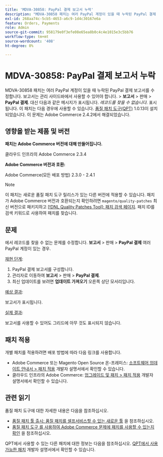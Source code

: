 ```yaml
---
title: 'MDVA-30858: PayPal 결제 보고서 누락'
description: "MDVA-30858 패치는 여러 PayPal 계정이 있을 때 누락된 PayPal 결제 보고서를 수정합니다. 보고서는 관리 사이드바 &gt; **보고서** &gt; 영업 &gt; **PayPal 결제**에서 사용할 수 있습니다. 대신 *레코드를 찾을 수 없습니다.* 표시됩니다. 이 패치는 [Quality Patches Tool (QPT)](/help/announcements/adobe-commerce-announcements/magento-quality-patches-released-new-tool-to-self-serve-quality-patches.md) 1.0.13이 설치된 경우 사용할 수 있습니다. Adobe Commerce 2.4.2에서 문제가 해결되었습니다."
exl-id: 268aa74c-5cb5-4653-a6c9-1d4c30167e6a
feature: Orders, Payments
role: Admin
source-git-commit: 958179e0f3efe08e65ea8b0c4c4e1015e3c5bb76
workflow-type: tm+mt
source-wordcount: '408'
ht-degree: 0%

---
```


# MDVA-30858: PayPal 결제 보고서 누락

MDVA-30858 패치는 여러 PayPal 계정이 있을 때 누락된 PayPal 결제 보고서를 수정합니다. 보고서는 관리 사이드바에서 사용할 수 있어야 합니다. > **보고서** > 판매 > **PayPal 결제**. 대신 다음과 같은 메시지가 표시됩니다. *레코드를 찾을 수 없습니다.* 표시됩니다. 이 패치는 다음 경우에 사용할 수 있습니다. [품질 패치 도구(QPT)](/help/announcements/adobe-commerce-announcements/magento-quality-patches-released-new-tool-to-self-serve-quality-patches.md) 1.0.13이 설치되었습니다. 이 문제는 Adobe Commerce 2.4.2에서 해결되었습니다.

## 영향을 받는 제품 및 버전

**패치는 Adobe Commerce 버전에 대해 만들어집니다.**

클라우드 인프라의 Adobe Commerce 2.3.4

**Adobe Commerce 버전과 호환:**

Adobe Commerce(모든 배포 방법) 2.3.0 - 2.4.1

>[!NOTE]
>
>이 패치는 새로운 품질 패치 도구 릴리스가 있는 다른 버전에 적용할 수 있습니다. 패치가 Adobe Commerce 버전과 호환되는지 확인하려면 `magento/quality-patches` 최신 버전으로 패키지하고 [[!DNL Quality Patches Tool]: 패치 검색 페이지](https://devdocs.magento.com/quality-patches/tool.html#patch-grid). 패치 ID를 검색 키워드로 사용하여 패치를 찾습니다.

## 문제

에서 레코드를 찾을 수 없는 문제를 수정합니다. **보고서** > 판매 > **PayPal 결제** 여러 PayPal 계정이 있는 경우.

<u>재현 단계</u>:

1. PayPal 결제 보고서를 구성합니다.
1. 관리자로 이동하여 **보고서** > 판매 > **PayPal 결제**.
1. 최신 업데이트를 보려면 **업데이트 가져오기** 오른쪽 상단 모서리입니다.

<u>예상 결과</u>:

보고서가 표시됩니다.

<u>실제 결과</u>:

보고서를 사용할 수 있어도 그리드에 아무 것도 표시되지 않습니다.

## 패치 적용

개별 패치를 적용하려면 배포 방법에 따라 다음 링크를 사용합니다.

* Adobe Commerce 또는 Magento Open Source 온-프레미스: [소프트웨어 업데이트 안내서 > 패치 적용](https://devdocs.magento.com/guides/v2.4/comp-mgr/patching/mqp.html) 개발자 설명서에서 확인할 수 있습니다.
* 클라우드 인프라의 Adobe Commerce: [업그레이드 및 패치 > 패치 적용](https://devdocs.magento.com/cloud/project/project-patch.html) 개발자 설명서에서 확인할 수 있습니다.

## 관련 읽기

품질 패치 도구에 대한 자세한 내용은 다음을 참조하십시오.

* [품질 패치 툴 출시: 품질 패치를 셀프서비스할 수 있는 새로운 툴](/help/announcements/adobe-commerce-announcements/magento-quality-patches-released-new-tool-to-self-serve-quality-patches.md) 을 참조하십시오.
* [품질 패치 도구 를 사용하여 Adobe Commerce 문제에 패치를 사용할 수 있는지 확인](/help/support-tools/patches-available-in-qpt-tool/check-patch-for-magento-issue-with-magento-quality-patches.md) 을 참조하십시오.

QPT에서 사용할 수 있는 다른 패치에 대한 정보는 다음을 참조하십시오. [QPT에서 사용 가능한 패치](https://devdocs.magento.com/quality-patches/tool.html#patch-grid) 개발자 설명서에서 확인할 수 있습니다.
